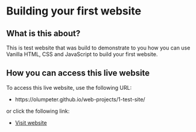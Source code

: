 # Building your first website
## What is this about?
This is test website that was build to demonstrate to you how you can use Vanilla HTML, CSS and JavaScript to build your first website.
## How you can access this live website
<p>To access this live website, use the following URL:</p>
<ul>
  <li>https://olumpeter.github.io/web-projects/1-test-site/</li>
</ul>
<p>or click the following link:</p> 
<ul>
  <li><a href="https://olumpeter.github.io/web-projects/1-test-site/">Visit website</a></li>
</ul>
